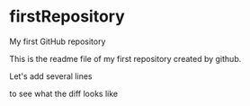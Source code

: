 firstRepository
===============

My first GitHub repository

This is the readme file of my first repository created by github.

Let's add several lines

to see what the diff looks like
